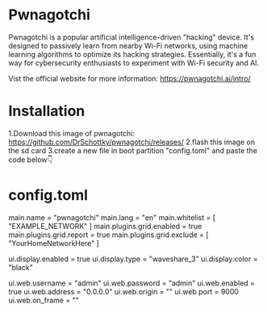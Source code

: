 # Pwnagotchi
Pwnagotchi is a popular artificial intelligence-driven "hacking" device.  It's designed to passively learn from nearby Wi-Fi networks, using machine learning algorithms to optimize its hacking strategies. Essentially, it's a fun way for cybersecurity enthusiasts to experiment with Wi-Fi security and AI.

Vist the official website for more information: https://pwnagotchi.ai/intro/

# Installation
1.Download this image of pwnagotchi: https://github.com/DrSchottky/pwnagotchi/releases/
2.flash this image on the sd card
3.create a new file in boot partition "config.toml" and paste the code below👇
# config.toml
main.name = "pwnagotchi"
main.lang = "en"
main.whitelist = [
  "EXAMPLE_NETWORK"
]
main.plugins.grid.enabled = true
main.plugins.grid.report = true
main.plugins.grid.exclude = [
  "YourHomeNetworkHere"
]

ui.display.enabled = true
ui.display.type = "waveshare_3"
ui.display.color = "black"

ui.web.username = "admin"
ui.web.password = "admin"
ui.web.enabled = true
ui.web.address = "0.0.0.0"
ui.web.origin = ""
ui.web.port = 9000
ui.web.on_frame = ""
